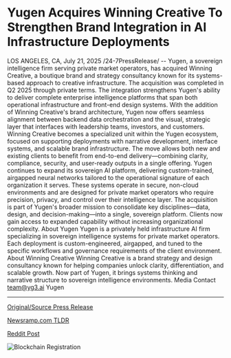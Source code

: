 # Yugen Acquires Winning Creative To Strengthen Brand Integration in AI Infrastructure Deployments

LOS ANGELES, CA, July 21, 2025 /24-7PressRelease/ -- Yugen, a sovereign intelligence firm serving private market operators, has acquired Winning Creative, a boutique brand and strategy consultancy known for its systems-based approach to creative infrastructure. The acquisition was completed in Q2 2025 through private terms.  The integration strengthens Yugen's ability to deliver complete enterprise intelligence platforms that span both operational infrastructure and front-end design systems. With the addition of Winning Creative's brand architecture, Yugen now offers seamless alignment between backend data orchestration and the visual, strategic layer that interfaces with leadership teams, investors, and customers.  Winning Creative becomes a specialized unit within the Yugen ecosystem, focused on supporting deployments with narrative development, interface systems, and scalable brand infrastructure. The move allows both new and existing clients to benefit from end-to-end delivery—combining clarity, compliance, security, and user-ready outputs in a single offering.  Yugen continues to expand its sovereign AI platform, delivering custom-trained, airgapped neural networks tailored to the operational signature of each organization it serves. These systems operate in secure, non-cloud environments and are designed for private market operators who require precision, privacy, and control over their intelligence layer.  The acquisition is part of Yugen's broader mission to consolidate key disciplines—data, design, and decision-making—into a single, sovereign platform. Clients now gain access to expanded capability without increasing organizational complexity.  About Yugen Yugen is a privately held infrastructure AI firm specializing in sovereign intelligence systems for private market operators. Each deployment is custom-engineered, airgapped, and tuned to the specific workflows and governance requirements of the client environment.  About Winning Creative Winning Creative is a brand strategy and design consultancy known for helping companies unlock clarity, differentiation, and scalable growth. Now part of Yugen, it brings systems thinking and narrative structure to sovereign intelligence environments.  Media Contact team@yg3.ai Yugen 

---

[Original/Source Press Release](https://www.24-7pressrelease.com/press-release/525070/yugen-acquires-winning-creative-to-strengthen-brand-integration-in-ai-infrastructure-deployments)
                    

[Newsramp.com TLDR](https://newsramp.com/curated-news/yugen-acquires-winning-creative-to-revolutionize-enterprise-intelligence/725af984b546bf8b12a553a9963627ac) 

 



[Reddit Post](https://www.reddit.com/r/Business_NewsRamp/comments/1m68uan/yugen_acquires_winning_creative_to_revolutionize/) 



![Blockchain Registration](https://cdn.newsramp.app/24-7PressRelease/qrcode/257/21/knotLyWA.webp)